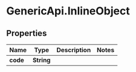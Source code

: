 # GenericApi.InlineObject

## Properties

Name | Type | Description | Notes
------------ | ------------- | ------------- | -------------
**code** | **String** |  | 


